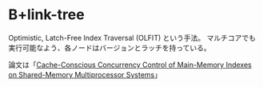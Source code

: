 # B+link-tree

Optimistic, Latch-Free Index Traversal (OLFIT) という手法。
マルチコアでも実行可能なよう、各ノードはバージョンとラッチを持っている。

論文は「[Cache-Conscious Concurrency Control of Main-Memory Indexes on Shared-Memory Multiprocessor Systems](https://15721.courses.cs.cmu.edu/spring2017/papers/06-latching/cha-vldb2001.pdf)」
